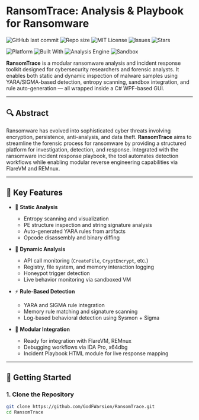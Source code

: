 # RansomTrace: Analysis & Playbook for Ransomware

![GitHub last commit](https://img.shields.io/github/last-commit/GodFWarsion/RansomTrace)
![Repo size](https://img.shields.io/github/repo-size/GodFWarsion/RansomTrace)
![MIT License](https://img.shields.io/github/license/GodFWarsion/RansomTrace)
![Issues](https://img.shields.io/github/issues/GodFWarsion/RansomTrace)
![Stars](https://img.shields.io/github/stars/GodFWarsion/RansomTrace?style=social)

![Platform](https://img.shields.io/badge/platform-Windows%2011-blue?logo=windows)
![Built With](https://img.shields.io/badge/built%20with-C%23%20%7C%20.NET%20WPF-blueviolet?logo=.net)
![Analysis Engine](https://img.shields.io/badge/analysis-YARA%20%7C%20SIGMA-yellow?logo=virustotal)
![Sandbox](https://img.shields.io/badge/integrates-FlareVM%20%7C%20REMnux-orange?logo=vmware)

**RansomTrace** is a modular ransomware analysis and incident response toolkit designed for cybersecurity researchers and forensic analysts. It enables both static and dynamic inspection of malware samples using YARA/SIGMA-based detection, entropy scanning, sandbox integration, and rule auto-generation — all wrapped inside a C# WPF-based GUI.

---

## 🔍 Abstract

Ransomware has evolved into sophisticated cyber threats involving encryption, persistence, anti-analysis, and data theft. **RansomTrace** aims to streamline the forensic process for ransomware by providing a structured platform for investigation, detection, and response. Integrated with the ransomware incident response playbook, the tool automates detection workflows while enabling modular reverse engineering capabilities via FlareVM and REMnux.

---

## 🧠 Key Features

- 🔐 **Static Analysis**  
  - Entropy scanning and visualization  
  - PE structure inspection and string signature analysis  
  - Auto-generated YARA rules from artifacts  
  - Opcode disassembly and binary diffing

- 🧪 **Dynamic Analysis**  
  - API call monitoring (`CreateFile`, `CryptEncrypt`, etc.)  
  - Registry, file system, and memory interaction logging  
  - Honeypot trigger detection  
  - Live behavior monitoring via sandboxed VM

- ⚡ **Rule-Based Detection**  
  - YARA and SIGMA rule integration  
  - Memory rule matching and signature scanning  
  - Log-based behavioral detection using Sysmon + Sigma

- 🧩 **Modular Integration**  
  - Ready for integration with FlareVM, REMnux  
  - Debugging workflows via IDA Pro, x64dbg  
  - Incident Playbook HTML module for live response mapping

---

## 🚀 Getting Started

### 1. Clone the Repository

```bash
git clone https://github.com/GodFWarsion/RansomTrace.git
cd RansomTrace

